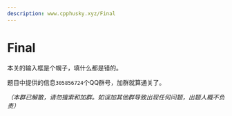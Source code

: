 ```yaml
---
description: www.cpphusky.xyz/Final
---
```


# Final

本关的输入框是个幌子，填什么都是错的。

题目中提供的信息`305856724`个QQ群号，加群就算通关了。

_（本群已解散，请勿搜索和加群。如误加其他群导致出现任何问题，出题人概不负责）_
